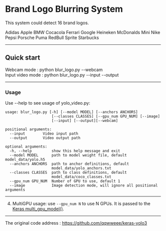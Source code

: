 # Brand Logo Blurring System

This system could detect 16 brand logos.

Adidas  Apple  BMW  Cocacola  Ferrari  Google
Heineken  McDonalds  Mini  Nike  Pepsi  Porsche
Puma  RedBull  Sprite  Starbucks

---
## Quick start

Webcam mode :  python blur_logo.py --webcam         
Input video mode : python blur_logo.py --input <filepath> --output <filepath>        

---
### Usage
Use --help to see usage of yolo_video.py:
```
usage: blur_logo.py [-h] [--model MODEL] [--anchors ANCHORS]
                     [--classes CLASSES] [--gpu_num GPU_NUM] [--image]
                     [--input] [--output][--webcam]

positional arguments:
  --input        Video input path
  --output       Video output path

optional arguments:
  -h, --help         show this help message and exit
  --model MODEL      path to model weight file, default model_data/yolo.h5
  --anchors ANCHORS  path to anchor definitions, default
                     model_data/yolo_anchors.txt
  --classes CLASSES  path to class definitions, default
                     model_data/coco_classes.txt
  --gpu_num GPU_NUM  Number of GPU to use, default 1
  --image            Image detection mode, will ignore all positional arguments
```
---

4. MultiGPU usage: use `--gpu_num N` to use N GPUs. It is passed to the [Keras multi_gpu_model()](https://keras.io/utils/#multi_gpu_model).

---

The original code address : https://github.com/qqwweee/keras-yolo3